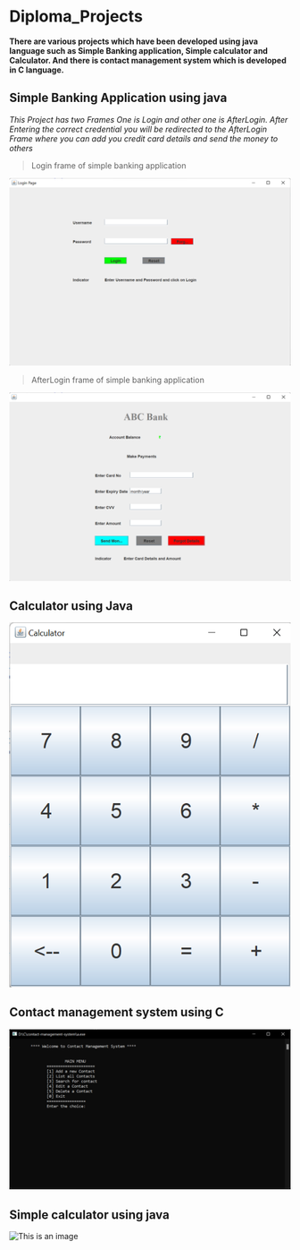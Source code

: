 # Diploma_Projects

**There are various projects which have been developed using java language such as Simple Banking application, Simple calculator and Calculator. And there is contact management system which is developed in C language.**

## Simple Banking Application using java
*This Project has two Frames One is Login and other one is AfterLogin. After Entering the correct credential you will be redirected to the AfterLogin Frame where you can add you credit card details and send the money to others*

>Login frame of simple banking application

![This is an image](/simple_banking_system/login.png)

>AfterLogin frame of simple banking application

![This is an image](/simple_banking_system/after-login.png)


## Calculator using Java

![This is an image](/calculator/calculator.png)


## Contact management system using C

![This is an image](/contact-management-system/contact-management-system.png)


## Simple calculator using java

![This is an image](/simple-calculator/simple-calculator.png)









